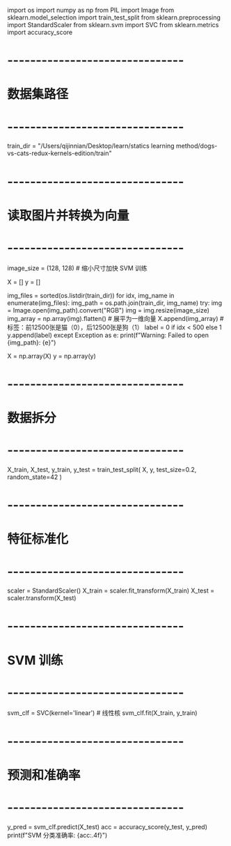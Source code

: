 import os
import numpy as np
from PIL import Image
from sklearn.model_selection import train_test_split
from sklearn.preprocessing import StandardScaler
from sklearn.svm import SVC
from sklearn.metrics import accuracy_score

# -------------------------------
# 数据集路径
# -------------------------------
train_dir = "/Users/qijinnian/Desktop/learn/statics learning method/dogs-vs-cats-redux-kernels-edition/train"

# -------------------------------
# 读取图片并转换为向量
# -------------------------------
image_size = (128, 128)  # 缩小尺寸加快 SVM 训练

X = []
y = []

img_files = sorted(os.listdir(train_dir))
for idx, img_name in enumerate(img_files):
    img_path = os.path.join(train_dir, img_name)
    try:
        img = Image.open(img_path).convert("RGB")
        img = img.resize(image_size)
        img_array = np.array(img).flatten()  # 展平为一维向量
        X.append(img_array)
        # 标签：前12500张是猫（0），后12500张是狗（1）
        label = 0 if idx < 500 else 1
        y.append(label)
    except Exception as e:
        print(f"Warning: Failed to open {img_path}: {e}")

X = np.array(X)
y = np.array(y)

# -------------------------------
# 数据拆分
# -------------------------------
X_train, X_test, y_train, y_test = train_test_split(
    X, y, test_size=0.2, random_state=42
)

# -------------------------------
# 特征标准化
# -------------------------------
scaler = StandardScaler()
X_train = scaler.fit_transform(X_train)
X_test  = scaler.transform(X_test)

# -------------------------------
# SVM 训练
# -------------------------------
svm_clf = SVC(kernel='linear')  # 线性核
svm_clf.fit(X_train, y_train)

# -------------------------------
# 预测和准确率
# -------------------------------
y_pred = svm_clf.predict(X_test)
acc = accuracy_score(y_test, y_pred)
print(f"SVM 分类准确率: {acc:.4f}")
